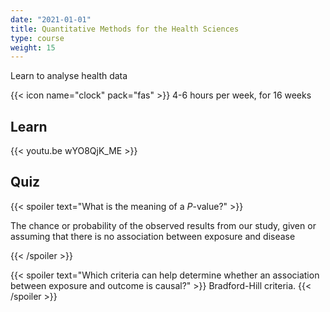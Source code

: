 ```yaml
---
date: "2021-01-01"
title: Quantitative Methods for the Health Sciences
type: course
weight: 15
---
```


Learn to analyse health data

<!--more-->

{{< icon name="clock" pack="fas" >}} 4-6 hours per week, for 16 weeks

## Learn

{{< youtu.be wYO8QjK_ME >}}

## Quiz

{{< spoiler text="What is the meaning of a *P*-value?" >}}

The chance or probability of the observed results from our study, given or assuming
that there is no association between exposure and disease

{{< /spoiler >}}

{{< spoiler text="Which criteria can help determine whether an association between exposure and outcome is causal?" >}}
Bradford-Hill criteria.
{{< /spoiler >}}
